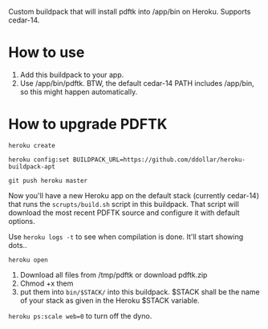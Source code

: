 Custom buildpack that will install pdftk into /app/bin on Heroku. Supports cedar-14.

# How to use

1. Add this buildpack to your app. 
2. Use /app/bin/pdftk. BTW, the default cedar-14 PATH includes /app/bin, so this might happen automatically.

# How to upgrade PDFTK

`heroku create`

`heroku config:set BUILDPACK_URL=https://github.com/ddollar/heroku-buildpack-apt`

`git push heroku master`

Now you'll have a new Heroku app on the default stack (currently cedar-14) that runs the `scrupts/build.sh` script in this buildpack. That script will download the most recent PDFTK source and configure it with default options.

Use `heroku logs -t` to see when compilation is done. It'll start showing dots..

`heroku open`

1. Download all files from /tmp/pdftk or download pdftk.zip
2. Chmod +x them
3. put them into `bin/$STACK/` into this buildpack. $STACK shall be the name of your stack as given in the Heroku $STACK variable.

`heroku ps:scale web=0` to turn off the dyno.
